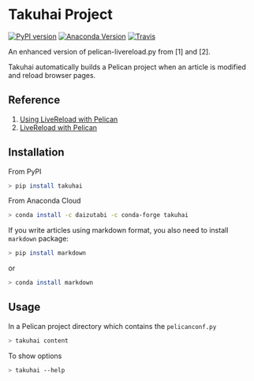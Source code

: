 # Takuhai Project

[![PyPI version](https://badge.fury.io/py/takuhai.svg)](https://badge.fury.io/py/takuhai)
[![Anaconda Version][anaconda-v-image]][anaconda-v-link]
[![Travis][travis-image]][travis-link]

[anaconda-v-image]: https://anaconda.org/daizutabi/takuhai/badges/version.svg
[anaconda-v-link]: https://anaconda.org/daizutabi/takuhai
[travis-image]: https://travis-ci.org/daizutabi/takuhai.svg?branch=master
[travis-link]: https://travis-ci.org/daizutabi/takuhai

An enhanced version of pelican-livereload.py from [1] and [2].

Takuhai automatically builds a Pelican project when an article is modified and reload browser pages.

## Reference

1. [Using LiveReload with Pelican](https://merlijn.vandeen.nl/2015/pelican-livereload.html)
2. [LiveReload with Pelican](http://tech.agilitynerd.com/livereload-with-pelican.html)

## Installation

From PyPI

```bash
> pip install takuhai
```


From Anaconda Cloud

```bash
> conda install -c daizutabi -c conda-forge takuhai
```

If you write articles using markdown format, you also need to install `markdown` package:

```bash
> pip install markdown
```
or

```bash
> conda install markdown
```


## Usage

In a Pelican project directory which contains the `pelicanconf.py`

```bash
> takuhai content
```

To show options

```bash
> takuhai --help
```
